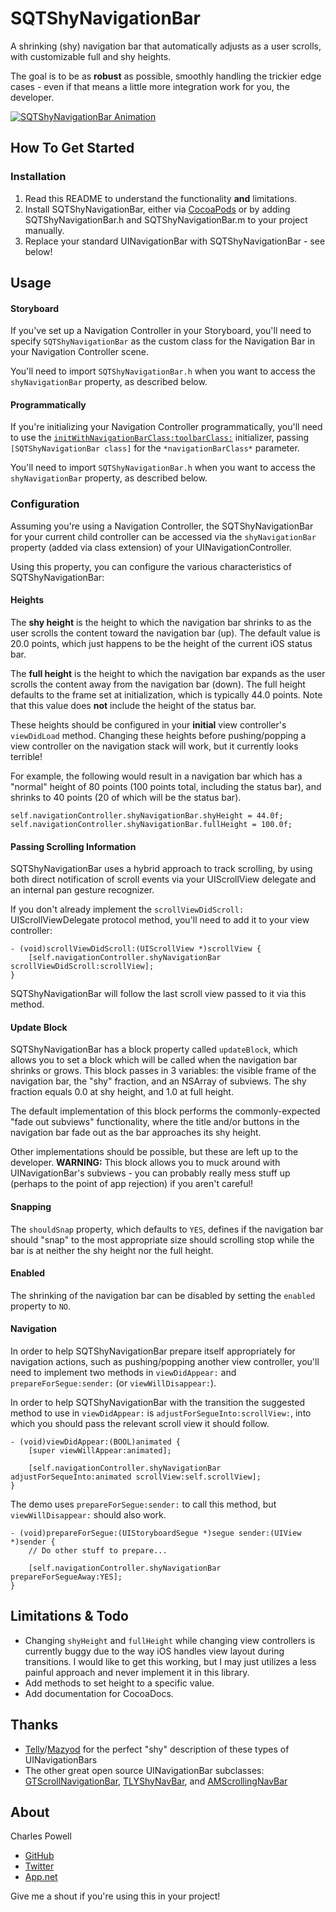 SQTShyNavigationBar
===================

A shrinking (shy) navigation bar that automatically adjusts as a user scrolls, with customizable full and shy heights.

The goal is to be as __robust__ as possible, smoothly handling the trickier edge cases - even if that means a little more integration work for you, the developer.

[![SQTShyNavigationBar Animation](http://fat.gfycat.com/OptimalDimAmericancrocodile.gif)](http://www.gfycat.com/OptimalDimAmericancrocodile)

## How To Get Started

### Installation

1. Read this README to understand the functionality __and__ limitations.
2. Install SQTShyNavigationBar, either via [CocoaPods](http://cocoapods.org) or by adding SQTShyNavigationBar.h and SQTShyNavigationBar.m to your project manually.
3. Replace your standard UINavigationBar with SQTShyNavigationBar - see below!

## Usage

#### Storyboard
If you've set up a Navigation Controller in your Storyboard, you'll need to specify `SQTShyNavigationBar` as the custom class for the Navigation Bar in your Navigation Controller scene.

You'll need to import `SQTShyNavigationBar.h` when you want to access the `shyNavigationBar` property, as described below.

#### Programmatically
If you're initializing your Navigation Controller programmatically, you'll need to use the [`initWithNavigationBarClass:toolbarClass:`](https://developer.apple.com/library/ios/documentation/uikit/reference/UINavigationController_Class/Reference/Reference.html#//apple_ref/occ/instm/UINavigationController/initWithNavigationBarClass:toolbarClass:) initializer, passing `[SQTShyNavigationBar class]` for the `*navigationBarClass*` parameter.

You'll need to import `SQTShyNavigationBar.h` when you want to access the `shyNavigationBar` property, as described below.

### Configuration
Assuming you're using a Navigation Controller, the SQTShyNavigationBar for your current child controller can be accessed via the `shyNavigationBar` property (added via class extension) of your UINavigationController.

Using this property, you can configure the various characteristics of SQTShyNavigationBar:

#### Heights
The __shy height__ is the height to which the navigation bar shrinks to as the user scrolls the content toward the navigation bar (up). The default value is 20.0 points, which just happens to be the height of the current iOS status bar.

The __full height__ is the height to which the navigation bar expands as the user scrolls the content away from the navigation bar (down). The full height defaults to the frame set at initialization, which is typically 44.0 points. Note that this value does __not__ include the height of the status bar.

These heights should be configured in your __initial__ view controller's `viewDidLoad` method. Changing these heights before pushing/popping a view controller on the navigation stack will work, but it currently looks terrible!

For example, the following would result in a navigation bar which has a "normal" height of 80 points (100 points total, including the status bar), and shrinks to 40 points (20 of which will be the status bar).

```objc
self.navigationController.shyNavigationBar.shyHeight = 44.0f;
self.navigationController.shyNavigationBar.fullHeight = 100.0f;
```

#### Passing Scrolling Information
SQTShyNavigationBar uses a hybrid approach to track scrolling, by using both direct notification of scroll events via your UIScrollView delegate and an internal pan gesture recognizer.

If you don't already implement the `scrollViewDidScroll:` UIScrollViewDelegate protocol method, you'll need to add it to your view controller:

```objc
- (void)scrollViewDidScroll:(UIScrollView *)scrollView {
    [self.navigationController.shyNavigationBar scrollViewDidScroll:scrollView];
}
```

SQTShyNavigationBar will follow the last scroll view passed to it via this method.

#### Update Block
SQTShyNavigationBar has a block property called `updateBlock`, which allows you to set a block which will be called when the navigation bar shrinks or grows. This block passes in 3 variables: the visible frame of the navigation bar, the "shy" fraction, and an NSArray of subviews. The shy fraction equals 0.0 at shy height, and 1.0 at full height.

The default implementation of this block performs the commonly-expected "fade out subviews" functionality, where the title and/or buttons in the navigation bar fade out as the bar approaches its shy height.

Other implementations should be possible, but these are left up to the developer. __WARNING:__ This block allows you to muck around with UINavigationBar's subviews - you can probably really mess stuff up (perhaps to the point of app rejection) if you aren't careful!

#### Snapping
The `shouldSnap` property, which defaults to `YES`, defines if the navigation bar should "snap" to the most appropriate size should scrolling stop while the bar is at neither the shy height nor the full height.

#### Enabled
The shrinking of the navigation bar can be disabled by setting the `enabled` property to `NO`.

#### Navigation
In order to help SQTShyNavigationBar prepare itself appropriately for navigation actions, such as pushing/popping another view controller, you'll need to implement two methods in `viewDidAppear:` and `prepareForSegue:sender:` (or  `viewWillDisappear:`).

In order to help SQTShyNavigationBar with the transition the suggested method to use in `viewDidAppear:` is `adjustForSegueInto:scrollView:`, into which you should pass the relevant scroll view it should follow.

```objc
- (void)viewDidAppear:(BOOL)animated {
    [super viewWillAppear:animated];
    
    [self.navigationController.shyNavigationBar adjustForSequeInto:animated scrollView:self.scrollView];
}
```

The demo uses `prepareForSegue:sender:` to call this method, but `viewWillDisappear:` should also work.
```objc
- (void)prepareForSegue:(UIStoryboardSegue *)segue sender:(UIView *)sender {
    // Do other stuff to prepare...
    
    [self.navigationController.shyNavigationBar prepareForSegueAway:YES];
}
```

## Limitations & Todo
- Changing `shyHeight` and `fullHeight` while changing view controllers is currently buggy due to the way iOS handles view layout during transitions. I would like to get this working, but I may just utilizes a less painful approach and never implement it in this library.
- Add methods to set height to a specific value.
- Add documentation for CocoaDocs.

## Thanks
- [Telly](https://github.com/telly/TLYShyNavBar)/[Mazyod](https://github.com/Mazyod) for the perfect "shy" description of these types of UINavigationBars
- The other great open source UINavigationBar subclasses: [GTScrollNavigationBar](https://github.com/luugiathuy/GTScrollNavigationBar), [TLYShyNavBar](https://github.com/telly/TLYShyNavBar), and [AMScrollingNavBar](http://github.com/andreamazz/AMScrollingNavbar)

## About

Charles Powell
- [GitHub](http://github.com/cbpowell)
- [Twitter](http://twitter.com/seventhcolumn)
- [App.net](http://app.net/seventhcolumn)

Give me a shout if you're using this in your project!
